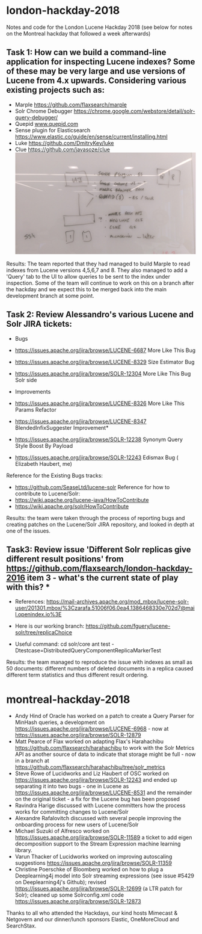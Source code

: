 # london-hackday-2018
Notes and code for the London Lucene Hackday 2018 (see below for notes on the Montreal hackday that followed a week afterwards)

## Task 1: How can we build a command-line application for inspecting Lucene indexes? Some of these may be very large and use versions of Lucene from 4.x upwards. Considering various existing projects such as:
* Marple https://github.com/flaxsearch/marple
* Solr Chrome Debugger https://chrome.google.com/webstore/detail/solr-query-debugger/
* Quepid www.quepid.com
* Sense plugin for Elasticsearch https://www.elastic.co/guide/en/sense/current/installing.html
* Luke https://github.com/DmitryKey/luke
* Clue https://github.com/javasoze/clue
![whiteboard1](https://github.com/flaxsearch/london-hackday-2018/blob/master/IMAG2335.jpg)

Results: The team reported that they had managed to build Marple to read indexes from Lucene versions 4,5,6,7 and 8. They also managed to add a 'Query' tab to the UI to allow queries to be sent to the index under inspection. Some of the team will continue to work on this on a branch after the hackday and we expect this to be merged back into the main development branch at some point.

## Task 2: Review Alessandro's various Lucene and Solr JIRA tickets:
* Bugs
* https://issues.apache.org/jira/browse/LUCENE-6687 More Like This Bug
* https://issues.apache.org/jira/browse/LUCENE-8329 Size Estimator Bug
* https://issues.apache.org/jira/browse/SOLR-12304 More Like This Bug Solr side

* Improvements
* https://issues.apache.org/jira/browse/LUCENE-8326 More Like This Params Refactor
* https://issues.apache.org/jira/browse/LUCENE-8347 BlendedInfixSuggester Improvement* 
* https://issues.apache.org/jira/browse/SOLR-12238 Synonym Query Style Boost By Payload
* https://issues.apache.org/jira/browse/SOLR-12243 Edismax Bug ( Elizabeth Haubert, me)

Reference for the Existing Bugs tracks:
* https://github.com/SeaseLtd/lucene-solr
Reference for how to contribute to Lucene/Solr:
* https://wiki.apache.org/lucene-java/HowToContribute
* https://wiki.apache.org/solr/HowToContribute

Results: the team were taken through the process of reporting bugs and creating patches on the Lucene/Solr JIRA repository, and looked in depth at one of the issues. 

## Task3: Review issue 'Different Solr replicas give different result positions' from https://github.com/flaxsearch/london-hackday-2016 item 3 - what's the current state of play with this? *

* References: https://mail-archives.apache.org/mod_mbox/lucene-solr-user/201301.mbox/%3Czarafa.51006f06.0ea4.1386468330e702d7@mail.openindex.io%3E

* Here is our working branch: https://github.com/fguery/lucene-solr/tree/replicaChoice

* Useful command: cd solr/core ant test -Dtestcase=DistributedQueryComponentReplicaMarkerTest

Results: the team managed to reproduce the issue with indexes as small as 50 documents: different numbers of deleted documents in a replica caused different term statistics and thus different result ordering.

# montreal-hackday-2018

* Andy Hind of Oracle has worked on a patch to create a Query Parser for MinHash queries, a development on https://issues.apache.org/jira/browse/LUCENE-6968 - now at https://issues.apache.org/jira/browse/SOLR-12879
* Matt Pearce of Flax worked on adapting Flax's Harahachibu https://github.com/flaxsearch/harahachibu to work with the Solr Metrics API as another source of data to indicate that storage might be full - now in a branch at https://github.com/flaxsearch/harahachibu/tree/solr_metrics
* Steve Rowe of Lucidworks and Liz Haubert of OSC worked on https://issues.apache.org/jira/browse/SOLR-12243 and ended up separating it into two bugs - one in Lucene as https://issues.apache.org/jira/browse/LUCENE-8531 and the remainder on the original ticket - a fix for the Lucene bug has been proposed
* Ravindra Harige discussed with Lucene committers how the process works for committing changes to Lucene/Solr
* Alexandre Rafalovitch discussed with several people improving the onboarding process for new users of Lucene/Solr
* Michael Suzuki of Alfresco worked on https://issues.apache.org/jira/browse/SOLR-11589 a ticket to add eigen decomposition support to the Stream Expression machine learning library.
* Varun Thacker of Lucidworks worked on improving autoscaling suggestions https://issues.apache.org/jira/browse/SOLR-11359 
* Christine Poerschke of Bloomberg worked on how to plug a Deeplearning4j model into Solr streaming expressions (see issue #5429 on Deeplearning4j's Github); revised https://issues.apache.org/jira/browse/SOLR-12699 (a LTR patch for Solr); cleaned up some Solrconfig.xml code https://issues.apache.org/jira/browse/SOLR-12873 

Thanks to all who attended the Hackdays, our kind hosts Mimecast & Netgovern and our dinner/lunch sponsors Elastic, OneMoreCloud and SearchStax. 
